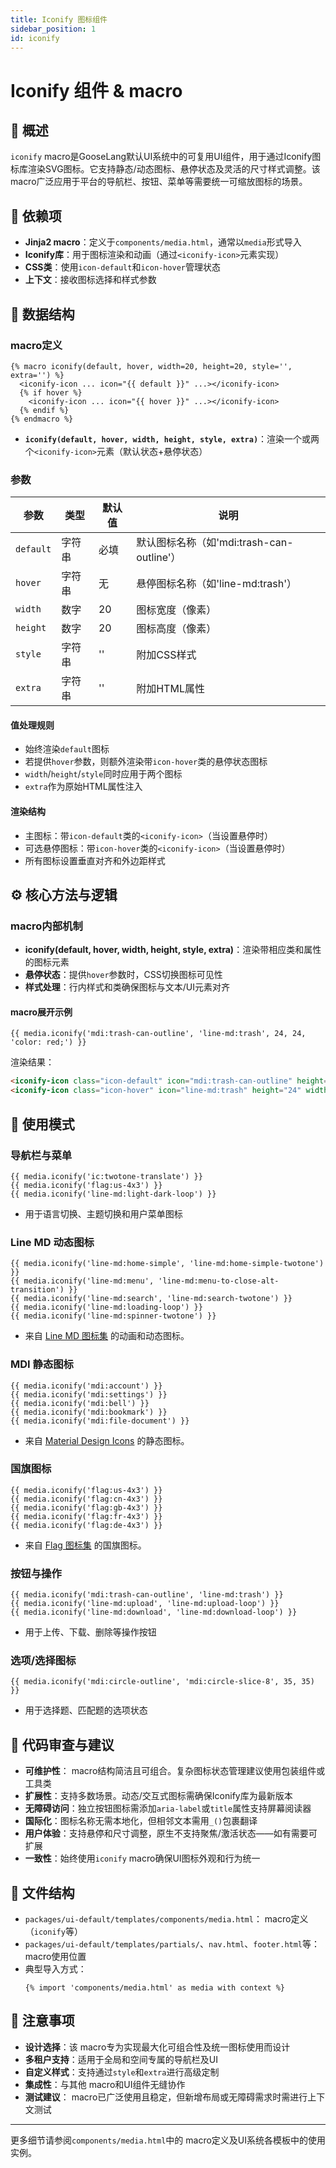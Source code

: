 ```yaml
---
title: Iconify 图标组件
sidebar_position: 1
id: iconify
---
```


# Iconify 组件 & macro

## 📘 概述

`iconify` macro是GooseLang默认UI系统中的可复用UI组件，用于通过Iconify图标库渲染SVG图标。它支持静态/动态图标、悬停状态及灵活的尺寸样式调整。该 macro广泛应用于平台的导航栏、按钮、菜单等需要统一可缩放图标的场景。

## 🔗 依赖项

- **Jinja2 macro**：定义于`components/media.html`，通常以`media`形式导入
- **Iconify库**：用于图标渲染和动画（通过`<iconify-icon>`元素实现）
- **CSS类**：使用`icon-default`和`icon-hover`管理状态
- **上下文**：接收图标选择和样式参数

## 📐 数据结构

###  macro定义

```jinja2
{% macro iconify(default, hover, width=20, height=20, style='', extra='') %}
  <iconify-icon ... icon="{{ default }}" ...></iconify-icon>
  {% if hover %}
    <iconify-icon ... icon="{{ hover }}" ...></iconify-icon>
  {% endif %}
{% endmacro %}
```

- **`iconify(default, hover, width, height, style, extra)`**：渲染一个或两个`<iconify-icon>`元素（默认状态+悬停状态）

### 参数

| 参数        | 类型     | 默认值   | 说明                          |
|-------------|----------|----------|-------------------------------|
| `default`   | 字符串   | 必填     | 默认图标名称（如'mdi:trash-can-outline'）|
| `hover`     | 字符串   | 无       | 悬停图标名称（如'line-md:trash'）|
| `width`     | 数字     | 20       | 图标宽度（像素）              |
| `height`    | 数字     | 20       | 图标高度（像素）              |
| `style`     | 字符串   | ''       | 附加CSS样式                   |
| `extra`     | 字符串   | ''       | 附加HTML属性                  |

#### 值处理规则
- 始终渲染`default`图标
- 若提供`hover`参数，则额外渲染带`icon-hover`类的悬停状态图标
- `width`/`height`/`style`同时应用于两个图标
- `extra`作为原始HTML属性注入

#### 渲染结构
- 主图标：带`icon-default`类的`<iconify-icon>`（当设置悬停时）
- 可选悬停图标：带`icon-hover`类的`<iconify-icon>`（当设置悬停时）
- 所有图标设置垂直对齐和外边距样式

## ⚙️ 核心方法与逻辑

###  macro内部机制
- **iconify(default, hover, width, height, style, extra)**：渲染带相应类和属性的图标元素
- **悬停状态**：提供`hover`参数时，CSS切换图标可见性
- **样式处理**：行内样式和类确保图标与文本/UI元素对齐

####  macro展开示例
```jinja2
{{ media.iconify('mdi:trash-can-outline', 'line-md:trash', 24, 24, 'color: red;') }}
```
渲染结果：
```html
<iconify-icon class="icon-default" icon="mdi:trash-can-outline" height="24" width="24" style="vertical-align: middle; margin:0 5px; color: red;"></iconify-icon>
<iconify-icon class="icon-hover" icon="line-md:trash" height="24" width="24" style="vertical-align: middle; margin:0 5px; color: red;"></iconify-icon>
```

## 🧪 使用模式

### 导航栏与菜单
```jinja2
{{ media.iconify('ic:twotone-translate') }}
{{ media.iconify('flag:us-4x3') }}
{{ media.iconify('line-md:light-dark-loop') }}
```
- 用于语言切换、主题切换和用户菜单图标

### Line MD 动态图标
```jinja2
{{ media.iconify('line-md:home-simple', 'line-md:home-simple-twotone') }}
{{ media.iconify('line-md:menu', 'line-md:menu-to-close-alt-transition') }}
{{ media.iconify('line-md:search', 'line-md:search-twotone') }}
{{ media.iconify('line-md:loading-loop') }}
{{ media.iconify('line-md:spinner-twotone') }}
```
- 来自 [Line MD 图标集](https://icon-sets.iconify.design/line-md/) 的动画和动态图标。

### MDI 静态图标
```jinja2
{{ media.iconify('mdi:account') }}
{{ media.iconify('mdi:settings') }}
{{ media.iconify('mdi:bell') }}
{{ media.iconify('mdi:bookmark') }}
{{ media.iconify('mdi:file-document') }}
```
- 来自 [Material Design Icons](https://icon-sets.iconify.design/mdi/) 的静态图标。

### 国旗图标
```jinja2
{{ media.iconify('flag:us-4x3') }}
{{ media.iconify('flag:cn-4x3') }}
{{ media.iconify('flag:gb-4x3') }}
{{ media.iconify('flag:fr-4x3') }}
{{ media.iconify('flag:de-4x3') }}
```
- 来自 [Flag 图标集](https://icon-sets.iconify.design/flag/) 的国旗图标。

### 按钮与操作
```jinja2
{{ media.iconify('mdi:trash-can-outline', 'line-md:trash') }}
{{ media.iconify('line-md:upload', 'line-md:upload-loop') }}
{{ media.iconify('line-md:download', 'line-md:download-loop') }}
```
- 用于上传、下载、删除等操作按钮

### 选项/选择图标
```jinja2
{{ media.iconify('mdi:circle-outline', 'mdi:circle-slice-8', 35, 35) }}
```
- 用于选择题、匹配题的选项状态

## 🧠 代码审查与建议

- **可维护性**： macro结构简洁且可组合。复杂图标状态管理建议使用包装组件或工具类
- **扩展性**：支持多数场景。动态/交互式图标需确保Iconify库为最新版本
- **无障碍访问**：独立按钮图标需添加`aria-label`或`title`属性支持屏幕阅读器
- **国际化**：图标名称无需本地化，但相邻文本需用`_()`包裹翻译
- **用户体验**：支持悬停和尺寸调整，原生不支持聚焦/激活状态——如有需要可扩展
- **一致性**：始终使用`iconify` macro确保UI图标外观和行为统一

## 📝 文件结构

- `packages/ui-default/templates/components/media.html`： macro定义（`iconify`等）
- `packages/ui-default/templates/partials/`、`nav.html`、`footer.html`等： macro使用位置
- 典型导入方式：
  ```jinja2
  {% import 'components/media.html' as media with context %}
  ```

## 📌 注意事项

- **设计选择**：该 macro专为实现最大化可组合性及统一图标使用而设计
- **多租户支持**：适用于全局和空间专属的导航栏及UI
- **自定义样式**：支持通过`style`和`extra`进行高级定制
- **集成性**：与其他 macro和UI组件无缝协作
- **测试建议**： macro已广泛使用且稳定，但新增布局或无障碍需求时需进行上下文测试

---

更多细节请参阅`components/media.html`中的 macro定义及UI系统各模板中的使用实例。